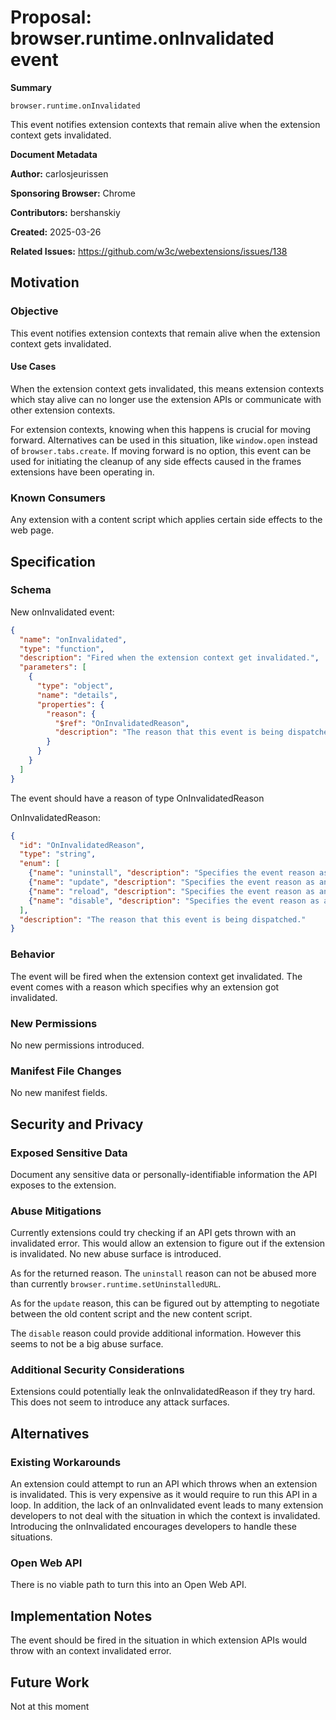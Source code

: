 # Proposal: browser.runtime.onInvalidated event

**Summary**

`browser.runtime.onInvalidated`

This event notifies extension contexts that remain alive when the extension context gets invalidated.

**Document Metadata**

**Author:** carlosjeurissen

**Sponsoring Browser:** Chrome

**Contributors:** bershanskiy

**Created:** 2025-03-26

**Related Issues:** https://github.com/w3c/webextensions/issues/138

## Motivation

### Objective

This event notifies extension contexts that remain alive when the extension context gets invalidated.

#### Use Cases

When the extension context gets invalidated, this means extension contexts
which stay alive can no longer use the extension APIs or communicate with other
extension contexts.

For extension contexts, knowing when this happens is crucial for moving
forward. Alternatives can be used in this situation, like `window.open` instead
of `browser.tabs.create`. If moving forward is no option, this event can be
used for initiating the cleanup of any side effects caused in the frames
extensions have been operating in.

### Known Consumers

Any extension with a content script which applies certain side effects to the
web page.

## Specification

### Schema

New onInvalidated event:
```json
{
  "name": "onInvalidated",
  "type": "function",
  "description": "Fired when the extension context get invalidated.",
  "parameters": [
    {
      "type": "object",
      "name": "details",
      "properties": {
        "reason": {
          "$ref": "OnInvalidatedReason",
          "description": "The reason that this event is being dispatched."
        }
      }
    }
  ]
}
```

The event should have a reason of type OnInvalidatedReason

OnInvalidatedReason:

```json
{
  "id": "OnInvalidatedReason",
  "type": "string",
  "enum": [
    {"name": "uninstall", "description": "Specifies the event reason as an uninstallation."},
    {"name": "update", "description": "Specifies the event reason as an extension update."},
    {"name": "reload", "description": "Specifies the event reason as an extension reloading."},
    {"name": "disable", "description": "Specifies the event reason as an extension disabling."}
  ],
  "description": "The reason that this event is being dispatched."
}
```

### Behavior

The event will be fired when the extension context get invalidated.
The event comes with a reason which specifies why an extension got invalidated.

### New Permissions

No new permissions introduced.

### Manifest File Changes

No new manifest fields.

## Security and Privacy

### Exposed Sensitive Data

Document any sensitive data or personally-identifiable information the API
exposes to the extension.

### Abuse Mitigations

Currently extensions could try checking if an API gets thrown with an
invalidated error. This would allow an extension to figure out if the extension
is invalidated. No new abuse surface is introduced.

As for the returned reason. The `uninstall` reason can not be abused more than
currently `browser.runtime.setUninstalledURL`.

As for the `update` reason, this can be figured out by attempting to negotiate
between the old content script and the new content script.

The `disable` reason could provide additional information. However this seems
to not be a big abuse surface.

### Additional Security Considerations

Extensions could potentially leak the onInvalidatedReason if they try hard.
This does not seem to introduce any attack surfaces.

## Alternatives

### Existing Workarounds

An extension could attempt to run an API which throws when an extension is
invalidated. This is very expensive as it would require to run this API in a
loop. In addition, the lack of an onInvalidated event leads to many
extension developers to not deal with the situation in which the context is
invalidated. Introducing the onInvalidated encourages developers to handle
these situations.

### Open Web API

There is no viable path to turn this into an Open Web API.

## Implementation Notes

The event should be fired in the situation in which extension APIs would throw
with an context invalidated error.

## Future Work

Not at this moment
